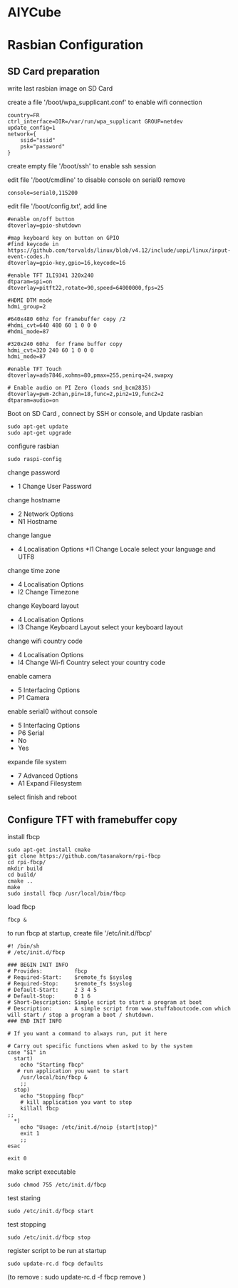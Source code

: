 # AIYCube


Rasbian Configuration
=====================
SD Card preparation
-------------------

write last rasbian image on SD Card

create a file '/boot/wpa_supplicant.conf' to enable wifi connection

    country=FR
    ctrl_interface=DIR=/var/run/wpa_supplicant GROUP=netdev
    update_config=1
    network={
        ssid="ssid"
        psk="password"
    }

create empty file '/boot/ssh' to enable ssh session

edit file '/boot/cmdline' to disable console on serial0
remove

    console=serial0,115200
    
edit file '/boot/config.txt', add line
    
    #enable on/off button
    dtoverlay=gpio-shutdown
    
    #map keyboard key on button on GPIO
    #find keycode in https://github.com/torvalds/linux/blob/v4.12/include/uapi/linux/input-event-codes.h
    dtoverlay=gpio-key,gpio=16,keycode=16
    
    #enable TFT ILI9341 320x240
    dtparam=spi=on
    dtoverlay=pitft22,rotate=90,speed=64000000,fps=25
    
    #HDMI DTM mode
    hdmi_group=2
    
    #640x480 60hz for framebuffer copy /2
    #hdmi_cvt=640 480 60 1 0 0 0
    #hdmi_mode=87
    
    #320x240 60hz  for frame buffer copy
    hdmi_cvt=320 240 60 1 0 0 0
    hdmi_mode=87
    
    #enable TFT Touch
    dtoverlay=ads7846,xohms=80,pmax=255,penirq=24,swapxy
    
    # Enable audio on PI Zero (loads snd_bcm2835)
    dtoverlay=pwm-2chan,pin=18,func=2,pin2=19,func2=2
    dtparam=audio=on

Boot on SD Card , connect by SSH or console, and Update rasbian

    sudo apt-get update
    sudo apt-get upgrade
    
configure rasbian

    sudo raspi-config
change password    
* 1 Change User Password

change hostname  
* 2 Network Options
* N1 Hostname
  
change langue 
* 4 Localisation Options
*I1 Change Locale
select your language and UTF8 

change time zone
* 4 Localisation Options
* I2 Change Timezone

change Keyboard layout
* 4 Localisation Options
* I3 Change Keyboard Layout
select your keyboard layout

change wifi country code
* 4 Localisation Options
* I4 Change Wi-fi Country
select your country code

enable camera
* 5 Interfacing Options
* P1 Camera

enable serial0 without console
* 5 Interfacing Options
* P6 Serial
* No
* Yes
  
expande file system
* 7 Advanced Options
* A1 Expand Filesystem
  
select finish and reboot

Configure TFT with framebuffer copy
-----------------------------------
install fbcp

    sudo apt-get install cmake
    git clone https://github.com/tasanakorn/rpi-fbcp
    cd rpi-fbcp/
    mkdir build
    cd build/
    cmake ..
    make
    sudo install fbcp /usr/local/bin/fbcp

load fbcp

    fbcp &
    
to run fbcp at startup, create file '/etc/init.d/fbcp'

    #! /bin/sh
    # /etc/init.d/fbcp

    ### BEGIN INIT INFO
    # Provides:          fbcp
    # Required-Start:    $remote_fs $syslog
    # Required-Stop:     $remote_fs $syslog
    # Default-Start:     2 3 4 5
    # Default-Stop:      0 1 6
    # Short-Description: Simple script to start a program at boot
    # Description:       A simple script from www.stuffaboutcode.com which will start / stop a program a boot / shutdown.
    ### END INIT INFO

    # If you want a command to always run, put it here

    # Carry out specific functions when asked to by the system
    case "$1" in
      start)
        echo "Starting fbcp"
       # run application you want to start
        /usr/local/bin/fbcp &
        ;;
      stop)
        echo "Stopping fbcp"
        # kill application you want to stop
        killall fbcp
    ;;
      *)
        echo "Usage: /etc/init.d/noip {start|stop}"
        exit 1
        ;;
    esac
    
    exit 0 
 
make script executable

    sudo chmod 755 /etc/init.d/fbcp
    
test staring

    sudo /etc/init.d/fbcp start

test stopping

    sudo /etc/init.d/fbcp stop

register script to be run at startup

    sudo update-rc.d fbcp defaults

(to remove :  sudo update-rc.d -f  fbcp remove )
